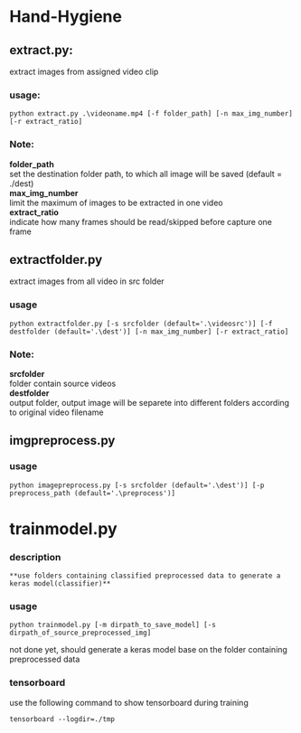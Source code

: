 # Hand-Hygiene

## extract.py:
extract images from assigned video clip
### usage:
```
python extract.py .\videoname.mp4 [-f folder_path] [-n max_img_number] [-r extract_ratio]
```
### Note: 
**folder_path**<br>
set the destination folder path, to which all image will be saved (default = ./dest)<br>
**max_img_number**<br>
limit the maximum of images to be extracted in one video <br>
**extract_ratio**<br>
indicate how many frames should be read/skipped before capture one frame<br>

## extractfolder.py
extract images from all video in src folder
### usage
```
python extractfolder.py [-s srcfolder (default='.\videosrc')] [-f destfolder (default='.\dest')] [-n max_img_number] [-r extract_ratio]
```
### Note: 
**srcfolder**<br>
folder contain source videos<br>
**destfolder**<br>
output folder, output image will be separete into different folders according to original video filename
## imgpreprocess.py
### usage
```
python imagepreprocess.py [-s srcfolder (default='.\dest')] [-p preprocess_path (default='.\preprocess')]
```
# trainmodel.py
### description
    **use folders containing classified preprocessed data to generate a keras model(classifier)**
### usage
```
python trainmodel.py [-m dirpath_to_save_model] [-s dirpath_of_source_preprocessed_img]
```
not done yet, should generate a keras model base on the folder containing preprocessed data
### tensorboard
use the following command to show tensorboard during training
```
tensorboard --logdir=./tmp
```